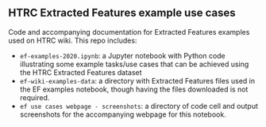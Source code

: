 ## HTRC Extracted Features example use cases
Code and accompanying documentation for Extracted Features examples used on HTRC wiki. This repo includes:
* `ef-examples-2020.ipynb`: a Jupyter notebook with Python code illustrating some example tasks/use cases that can be achieved using the HTRC Extracted Features dataset
* `ef-wiki-examples-data`: a directory with Extracted Features files used in the EF examples notebook, though having the files downloaded is not required.
* `ef use cases webpage - screenshots`: a directory of code cell and output screenshots for the accompanying webpage for this notebook.
